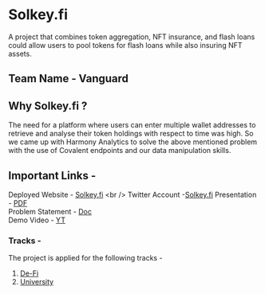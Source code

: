 # Solkey.fi

A project that combines token aggregation, NFT insurance, and flash loans could allow users to pool tokens for flash loans while also insuring NFT assets.

## Team Name - Vanguard

## Why Solkey.fi ?

The need for a platform where users can enter multiple wallet addresses to retrieve and analyse their token holdings with respect to time was high.
So we came up with Harmony Analytics to solve the above mentioned problem with the use of Covalent endpoints and our data manipulation skills.

## Important Links - 

Deployed Website - [Solkey.fi]([https://harmony-analytics.vercel.app/](https://solkey-fi-five.vercel.app/)) <br />
Twitter Account -[Solkey.fi](https://twitter.com/solkey_fi?t=3lZyj-2eOBGrxPRx9n_gTA&s=09)
Presentation - [PDF](https://drive.google.com/file/d/1OUE8dwIUcBq5E9irHI6RDNJclAvQKmH_/view) <br />
Problem Statement - [Doc](https://docs.google.com/document/d/1ORWcsoVBJEGMdgtvd-__Evgh22U0J5uV/view) <br />
Demo Video - [YT](https://www.youtube.com/watch?v=GV47FheKIEI) <br />

### Tracks - 

The project is applied for the following tracks - 

1) [De-Fi](https://github.com/harmony-one/bounties/issues/121) <br />
2) [University](https://encodeclub.notion.site/ecaa23d0d51743e893073a7a1e487dd2?v=caed3d433ba4492dab24f8699304b3a5&p=154edcf9677d47908fa54fbdc78fdb17&pm=s) <br />
